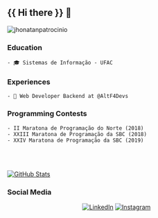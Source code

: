 <h2>{{ Hi there }} 👋 </h2>

<p align="left"> <img src="https://komarev.com/ghpvc/?username=jhonatanpatrocinio" alt="jhonatanpatrocinio" />


<h3>Education</h3>

    - 🎓 Sistemas de Informação - UFAC

<h3>Experiences</h3>

    - 💼 Web Developer Backend at @AltF4Devs

<h3>Programming Contests</h3>

    - II Maratona de Programação do Norte (2018)
    - XXIII Maratona de Programação da SBC (2018)
    - XXIV Maratona de Programação da SBC (2019)

<br>
<br>

[![GitHub Stats](https://github-readme-stats.vercel.app/api?username=jhonatanpatrocinio&show_icons=true&count_private=true&theme=radical&hide=issues,contribs)](https://github.com/jhonatanpatrocinio)

<h3> Social Media </h3>

<p align="center">
<a href="https://www.linkedin.com/in/jhonatan-patrocinio/"><img alt="LinkedIn" src="https://img.shields.io/badge/LinkedIn-blue?style=flat-square&logo=linkedin"></a>
<a href="https://www.instagram.com/jhonsantos04/"><img alt="Instagram" src="https://img.shields.io/badge/Instagram-blue?style=flat-square&logo=instagram"></a>

